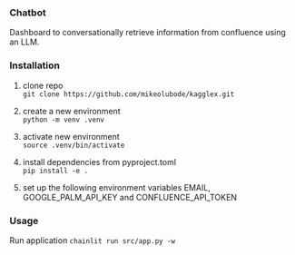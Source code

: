 ### Chatbot
Dashboard to conversationally retrieve information from confluence using an LLM.

### Installation
1. clone repo <br>
`git clone https://github.com/mikeolubode/kagglex.git` <br>

2. create a new environment <br>
`python -m venv .venv`

3. activate new environment <br>
`source .venv/bin/activate`

4. install dependencies from pyproject.toml<br>
`pip install -e .`

5. set up the following environment variables
EMAIL, GOOGLE_PALM_API_KEY and CONFLUENCE_API_TOKEN

### Usage
Run application `chainlit run src/app.py -w`
